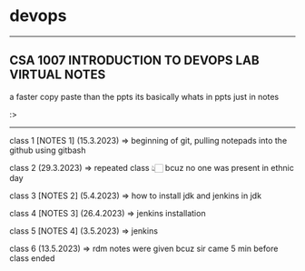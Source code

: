 # devops
--------------------------------------------------------------
CSA 1007 INTRODUCTION TO DEVOPS LAB VIRTUAL NOTES
--------------------------------------------------------------


a faster copy paste than the ppts
its basically whats in ppts just in notes
 
:>


--------------------------------------------------------------


class 1 [NOTES 1] (15.3.2023) => beginning of git, pulling notepads into the github using gitbash

class 2 (29.3.2023) => repeated class 👆🏻 bcuz no one was present in ethnic day

class 3 [NOTES 2] (5.4.2023) => how to install jdk and jenkins in jdk

class 4 [NOTES 3] (26.4.2023) => jenkins installation

class 5 [NOTES 4] (3.5.2023) => jenkins 

class 6 (13.5.2023) => rdm notes were given bcuz sir came 5 min before class ended 
